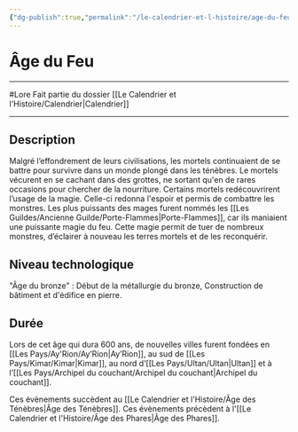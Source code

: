 ```yaml
---
{"dg-publish":true,"permalink":"/le-calendrier-et-l-histoire/age-du-feu/"}
---
```


# Âge du Feu
---
#Lore 
Fait partie du dossier [[Le Calendrier et l'Histoire/Calendrier\|Calendrier]]

-------
## Description
Malgré l’effondrement de leurs civilisations, les mortels continuaient de se battre pour survivre dans un monde plongé dans les ténèbres. Le mortels vécurent en se cachant dans des grottes, ne sortant qu'en de rares occasions pour chercher de la nourriture.
Certains mortels redécouvrirent l’usage de la magie. Celle-ci redonna l'espoir et permis de combattre les monstres. Les plus puissants des mages furent nommés les [[Les Guildes/Ancienne Guilde/Porte-Flammes\|Porte-Flammes]], car ils maniaient une puissante magie du feu. Cette magie permit de tuer de nombreux monstres, d’éclairer à nouveau les terres mortels et de les reconquérir.
## Niveau technologique
"Âge du bronze" : Début de la métallurgie du bronze, Construction de bâtiment et d'édifice en pierre.
## Durée
Lors de cet âge qui dura 600 ans, de nouvelles villes furent fondées en [[Les Pays/Ay'Rion/Ay’Rion\|Ay’Rion]], au sud de [[Les Pays/Kimar/Kimar\|Kimar]], au nord d’[[Les Pays/Ultan/Ultan\|Ultan]] et à l’[[Les Pays/Archipel du couchant/Archipel du couchant\|Archipel du couchant]].

Ces évènements succèdent au [[Le Calendrier et l'Histoire/Âge des Ténèbres\|Âge des Ténèbres]].
Ces évènements précèdent à l'[[Le Calendrier et l'Histoire/Âge des Phares\|Âge des Phares]].
